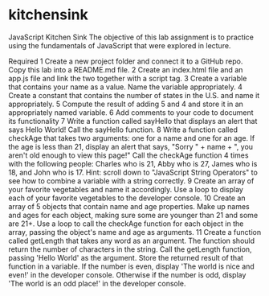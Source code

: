 # kitchensink
JavaScript Kitchen Sink
The objective of this lab assignment is to practice using the fundamentals of JavaScript that were explored in lecture.

Required
1 Create a new project folder and connect it to a GitHub repo. Copy this lab into a README.md file.
2 Create an index.html file and an app.js file and link the two together with a script tag.
3 Create a variable that contains your name as a value.
Name the variable appropriately.
4 Create a constant that contains the number of states in the U.S. and name it appropriately.
5 Compute the result of adding 5 and 4 and store it in an appropriately named variable.
6 Add comments to your code to document its functionality
7 Write a function called sayHello that displays an alert that says Hello World!
    Call the sayHello function.
8 Write a function called checkAge that takes two arguments: one for a name and one for an age. If the age is less than 21, display an alert that says, "Sorry " + name + ", you aren't old enough to view this page!"
    Call the checkAge function 4 times with the following people: Charles who is 21, Abby who is 27, James who is 18, and John who is 17.
    Hint: scroll down to "JavaScript String Operators" to see how to combine a variable with a string correctly.
9 Create an array of your favorite vegetables and name it accordingly.
    Use a loop to display each of your favorite vegetables to the developer console.
10 Create an array of 5 objects that contain name and age properties. Make up names and ages for each object, making sure some are younger than 21 and some are 21+.
    Use a loop to call the checkAge function for each object in the array, passing the object's name and age as arguments.
11 Create a function called getLength that takes any word as an argument. The function should return the number of characters in the string.
    Call the getLength function, passing 'Hello World' as the argument. Store the returned result of that function in a variable.
    If the number is even, display 'The world is nice and even!' in the developer console. Otherwise if the number is odd, display 'The world is an odd place!' in the developer console.